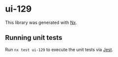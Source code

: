 # ui-129

This library was generated with [Nx](https://nx.dev).

## Running unit tests

Run `nx test ui-129` to execute the unit tests via [Jest](https://jestjs.io).
